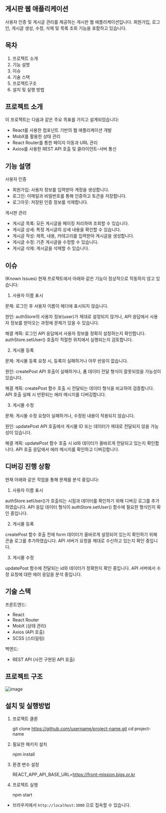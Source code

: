 ## 게시판 웹 애플리케이션
사용자 인증 및 게시글 관리를 제공하는 게시판 웹 애플리케이션입니다. 회원가입, 로그인, 게시글 생성, 수정, 삭제 및 목록 조회 기능을 포함하고 있습니다.

## 목차
1. 프로젝트 소개
2. 기능 설명
3. 이슈
4. 기술 스택
5. 프로젝트구조
6. 설치 및 실행 방법


## 프로젝트 소개
이 프로젝트는 다음과 같은 주요 목표를 가지고 설계되었습니다:

- React를 사용한 컴포넌트 기반의 웹 애플리케이션 개발
- MobX를 활용한 상태 관리
- React Router를 통한 페이지 이동과 URL 관리
- Axios를 사용한 REST API 호출 및 클라이언트-서버 통신

## 기능 설명
사용자 인증
- 회원가입: 사용자 정보를 입력받아 계정을 생성합니다.
- 로그인: 이메일과 비밀번호를 통해 인증하고 토큰을 저장합니다.
- 로그아웃: 저장된 인증 정보를 삭제합니다.

게시판 관리
- 게시글 목록: 모든 게시글을 페이징 처리하여 조회할 수 있습니다.
- 게시글 상세: 특정 게시글의 상세 내용을 확인할 수 있습니다.
- 게시글 작성: 제목, 내용, 카테고리를 입력받아 게시글을 생성합니다.
- 게시글 수정: 기존 게시글을 수정할 수 있습니다.
- 게시글 삭제: 게시글을 삭제할 수 있습니다.

## 이슈
(Known Issues)
현재 프로젝트에서 아래와 같은 기능이 정상적으로 작동하지 않고 있습니다:

1. 사용자 이름 표시

문제: 
로그인 후 사용자 이름이 헤더에 표시되지 않습니다.

원인: 
authStore의 사용자 정보(user)가 제대로 설정되지 않거나, API 응답에서 사용자 정보를 받아오는 과정에 문제가 있을 수 있습니다.

해결 계획: 
로그인 API 응답에서 사용자 정보를 정확히 설정하는지 확인합니다.
authStore.setUser() 호출이 적절한 위치에서 실행되는지 검토합니다.

2. 게시물 등록

문제: 
게시물 등록 요청 시, 등록이 실패하거나 아무 반응이 없습니다.

원인: 
createPost API 호출이 실패하거나, 폼 데이터 전달 형식이 잘못되었을 가능성이 있습니다.

해결 계획: 
createPost 함수 호출 시 전달되는 데이터 형식을 비교하여 검증합니다.
API 호출 실패 시 반환되는 에러 메시지를 디버깅합니다.

3. 게시물 수정

문제: 
게시물 수정 요청이 실패하거나, 수정된 내용이 적용되지 않습니다.

원인: 
updatePost API 호출에서 게시물 ID 또는 데이터가 제대로 전달되지 않을 가능성이 있습니다.

해결 계획: 
updatePost 함수 호출 시 id와 데이터가 올바르게 전달되고 있는지 확인합니다.
API 호출 응답에서 에러 메시지를 확인하고 디버깅합니다.

## 디버깅 진행 상황
현재 아래와 같은 작업을 통해 문제를 분석 중입니다:

1. 사용자 이름 표시

authStore.setUser()가 호출되는 시점과 데이터를 확인하기 위해 디버깅 로그를 추가하였습니다.
API 응답 데이터 형식이 authStore.setUser() 함수에 필요한 형식인지 확인 중입니다.

2. 게시물 등록

createPost 함수 호출 전에 form 데이터가 올바르게 설정되어 있는지 확인하기 위해 콘솔 로그를 추가하였습니다.
API 서버가 요청을 제대로 수신하고 있는지 확인 중입니다.

3. 게시물 수정
   
updatePost 함수에 전달되는 id와 데이터가 정확한지 확인 중입니다.
API 서버에서 수정 요청에 대한 에러 응답을 분석 중입니다.

## 기술 스택
프론트엔드:
- React
- React Router
- MobX (상태 관리)
- Axios (API 호출)
- SCSS (스타일링)
  
백엔드:
- REST API (사전 구현된 API 호출)

## 프로젝트 구조
![image](https://github.com/user-attachments/assets/cf78a33c-e35e-4732-b1dd-6d6626134333)


## 설치 및 실행방법
1. 프로젝트 클론

   git clone https://github.com/username/project-name.git
   cd project-name

2. 필요한 패키지 설치

   npm install

3. 환경 변수 설정

   REACT_APP_API_BASE_URL=https://front-mission.bigs.or.kr

4. 프로젝트 실행

   npm start

- 브라우저에서 ``http://localhost:3000`` 으로 접속할 수 있습니다.

